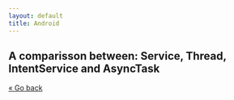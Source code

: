 ```yaml
---
layout: default
title: Android
---
```


## A comparisson between: Service, Thread, IntentService and AsyncTask



[&laquo; Go back](./)
